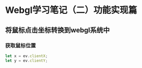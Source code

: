 # Webgl学习笔记（二）功能实现篇

## 将鼠标点击坐标转换到webgl系统中

### 获取鼠标位置

```js
let x = ev.clientX;
let y = ev.clientY;
```



